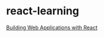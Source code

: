 # react-learning

[Building Web Applications with React](https://app.pluralsight.com/paths/skills/building-web-applications-with-react)




[comment]: <> (hello)